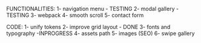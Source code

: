FUNCTIONALITIES:
1- navigation menu - TESTING
2- modal gallery - TESTING
3- webpack
4- smooth scroll
5- contact form

CODE:
1- unify tokens
2- improve grid layout - DONE
3- fonts and typography -INPROGRESS
4- assets path
5- images (SEO)
6- swipe gallery
